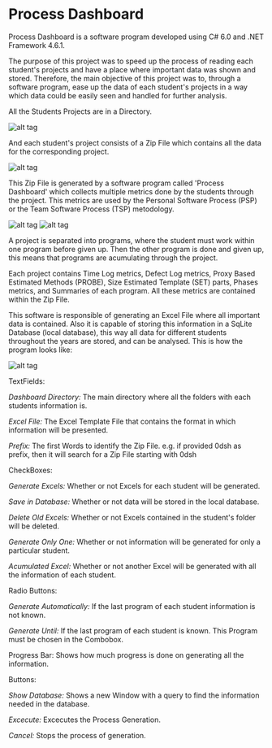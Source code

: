 # Process Dashboard

Process Dashboard is a software program developed using C# 6.0 and .NET Framework 4.6.1. 

The purpose of this project was to speed up the process of reading each student's projects and have a place where important data was shown and stored. 
Therefore, the main objective of this project was to, through a software program, ease up the data of each student's projects in a way which data could be easily seen and handled for further analysis.

All the Students Projects are in a Directory.

![alt tag](https://cloud.githubusercontent.com/assets/6753760/17915806/47f8e074-6973-11e6-9da2-4ea5c25c603c.png)

And each student's project consists of a Zip File which contains all the data for the corresponding project.

![alt tag](https://cloud.githubusercontent.com/assets/6753760/17915814/58655028-6973-11e6-8f22-92af9effee66.png)

This Zip File is generated by a software program called 'Process Dashboard' which collects multiple metrics done by the students through the project. This metrics are used by the Personal Software Process (PSP) or the Team Software Process (TSP) metodology.

![alt tag](https://cloud.githubusercontent.com/assets/6753760/17915823/634bab36-6973-11e6-9793-5539ba93d903.png)
![alt tag](https://cloud.githubusercontent.com/assets/6753760/17915819/5e8c5604-6973-11e6-8958-1c01ef693404.png)

A project is separated into programs, where the student must work within one program before given up. Then the other program is done and given up, this means that programs are acumulating through the project.

Each project contains Time Log metrics, Defect Log metrics, Proxy Based Estimated Methods (PROBE), Size Estimated Template (SET) parts, Phases metrics, and Summaries of each program. All these metrics are contained within the Zip File.

This software is responsible of generating an Excel File where all important data is contained. Also it is capable of storing this information in a SqLite Database (local database), this way all data for different students throughout the years are stored, and can be analysed.
This is how the program looks like:

![alt tag](https://cloud.githubusercontent.com/assets/6753760/17934268/dfc6dff0-69dc-11e6-9b05-2a0c5d7f38d7.png)

TextFields:

*Dashboard Directory:* The main directory where all the folders with each students information is.

*Excel File:* The Excel Template File that contains the format in which information will be presented.

*Prefix:* The first Words to identify the Zip File. e.g. if provided 0dsh as prefix, then it will search for a Zip File starting with 0dsh

CheckBoxes:

*Generate Excels:* Whether or not Excels for each student will be generated.

*Save in Database:* Whether or not data will be stored in the local database.

*Delete Old Excels:* Whether or not Excels contained in the student's folder will be deleted.

*Generate Only One:* Whether or not information will be generated for only a particular student.

*Acumulated Excel:* Whether or not another Excel will be generated with all the information of each student.

Radio Buttons:

*Generate Automatically:* If the last program of each student information is not known.

*Generate Until:* If the last program of each student is known. This Program must be chosen in the Combobox.

Progress Bar: Shows how much progress is done on generating all the information.

Buttons:

*Show Database:* Shows a new Window with a query to find the information needed in the database.

*Excecute:* Excecutes the Process Generation.

*Cancel:* Stops the process of generation.
